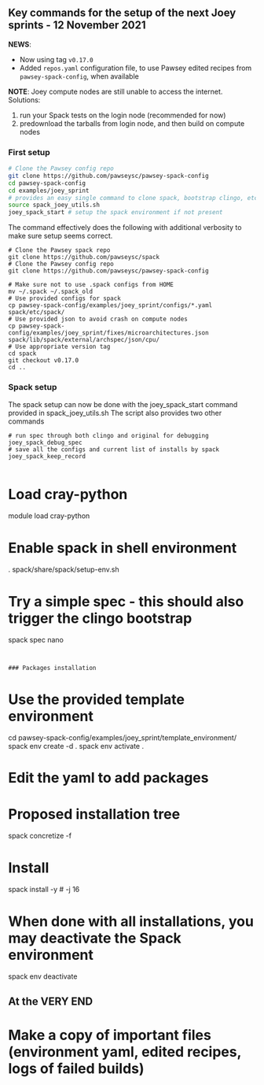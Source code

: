 ## Key commands for the setup of the next Joey sprints - 12 November 2021


**NEWS**:
- Now using tag `v0.17.0`
- Added `repos.yaml` configuration file, to use Pawsey edited recipes from `pawsey-spack-config`, when available

**NOTE**: Joey compute nodes are still unable to access the internet.  Solutions:
1. run your Spack tests on the login node (recommended for now)
2. predownload the tarballs from login node, and then build on compute nodes


### First setup

```bash
# Clone the Pawsey config repo
git clone https://github.com/pawseysc/pawsey-spack-config
cd pawsey-spack-config
cd examples/joey_sprint
# provides an easy single command to clone spack, bootstrap clingo, etc
source spack_joey_utils.sh
joey_spack_start # setup the spack environment if not present 

```

The command effectively does the following with additional verbosity to make sure setup seems correct. 

```
# Clone the Pawsey spack repo
git clone https://github.com/pawseysc/spack
# Clone the Pawsey config repo
git clone https://github.com/pawseysc/pawsey-spack-config

# Make sure not to use .spack configs from HOME
mv ~/.spack ~/.spack_old
# Use provided configs for spack
cp pawsey-spack-config/examples/joey_sprint/configs/*.yaml spack/etc/spack/
# Use provided json to avoid crash on compute nodes
cp pawsey-spack-config/examples/joey_sprint/fixes/microarchitectures.json spack/lib/spack/external/archspec/json/cpu/
# Use appropriate version tag
cd spack
git checkout v0.17.0
cd ..
```


### Spack setup

The spack setup can now be done with the joey_spack_start command provided in spack_joey_utils.sh
The script also provides two other commands 
```
# run spec through both clingo and original for debugging 
joey_spack_debug_spec 
# save all the configs and current list of installs by spack 
joey_spack_keep_record


```
# Load cray-python
module load cray-python

# Enable spack in shell environment
. spack/share/spack/setup-env.sh

# Try a simple spec - this should also trigger the clingo bootstrap
spack spec nano
```


### Packages installation

```
# Use the provided template environment
cd pawsey-spack-config/examples/joey_sprint/template_environment/
spack env create -d .
spack env activate .

# Edit the yaml to add packages

# Proposed installation tree
spack concretize -f
# Install
spack install -y    # -j 16

# When done with all installations, you may deactivate the Spack environment
spack env deactivate

## At the VERY END
# Make a copy of important files (environment yaml, edited recipes, logs of failed builds)
```
